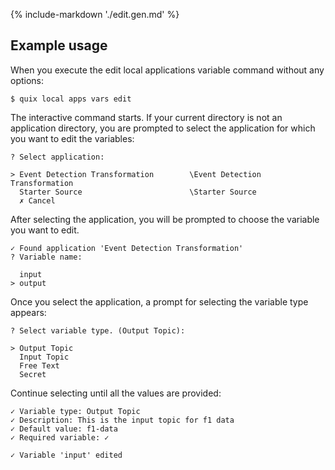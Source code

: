 {% include-markdown './edit.gen.md' %}

## Example usage

When you execute the edit local applications variable command without any options:


```
$ quix local apps vars edit
```

The interactive command starts. If your current directory is not an application directory, you are prompted to select the application for which you want to edit the variables:

```
? Select application:

> Event Detection Transformation        \Event Detection Transformation
  Starter Source                        \Starter Source
  ✗ Cancel
```

After selecting the application, you will be prompted to choose the variable you want to edit.

```
✓ Found application 'Event Detection Transformation'
? Variable name:

  input
> output
```

Once you select the application, a prompt for selecting the variable type appears:

```
? Select variable type. (Output Topic):

> Output Topic
  Input Topic
  Free Text
  Secret
```

Continue selecting until all the values are provided:

```
✓ Variable type: Output Topic
✓ Description: This is the input topic for f1 data
✓ Default value: f1-data
✓ Required variable: ✓
```

```
✓ Variable 'input' edited
```